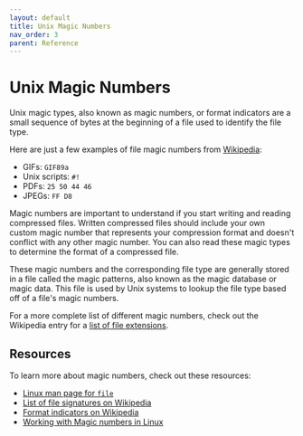 ```yaml
---
layout: default
title: Unix Magic Numbers
nav_order: 3
parent: Reference
---
```


# Unix Magic Numbers

Unix magic types, also known as magic numbers, or format indicators are a small sequence of bytes at the beginning of a file used to identify the file type.

Here are just a few examples of file magic numbers from [Wikipedia](<https://en.wikipedia.org/wiki/Magic_number_(programming)#Format_indicators>):

- GIFs: `GIF89a`
- Unix scripts: `#!`
- PDFs: `25 50 44 46`
- JPEGs: `FF D8`

Magic numbers are important to understand if you start writing and reading compressed files. Written compressed files should include your own custom magic number that represents your compression format and doesn't conflict with any other magic number. You can also read these magic types to determine the format of a compressed file.

These magic numbers and the corresponding file type are generally stored in a file called the magic patterns, also known as the magic database or magic data. This file is used by Unix systems to lookup the file type based off of a file's magic numbers.

For a more complete list of different magic numbers, check out the Wikipedia entry for a [list of file extensions](https://en.wikipedia.org/wiki/List_of_file_signatures).

## Resources

To learn more about magic numbers, check out these resources:

- [Linux man page for `file`](https://linux.die.net/man/1/file)
- [List of file signatures on Wikipedia](https://en.wikipedia.org/wiki/List_of_file_signatures)
- [Format indicators on Wikipedia](<https://en.wikipedia.org/wiki/Magic_number_(programming)#Format_indicators>)
- [Working with Magic numbers in Linux](https://www.geeksforgeeks.org/working-with-magic-numbers-in-linux/)

